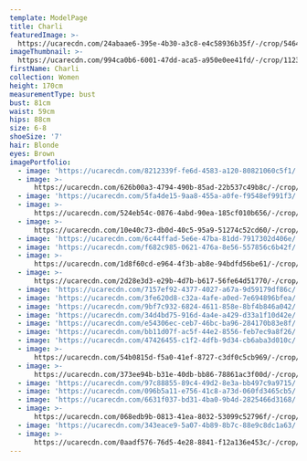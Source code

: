 ```yaml
---
template: ModelPage
title: Charli
featuredImage: >-
  https://ucarecdn.com/24abaae6-395e-4b30-a3c8-e4c58936b35f/-/crop/5464x2788/0,1587/-/preview/
imageThumbnail: >-
  https://ucarecdn.com/994ca0b6-6001-47dd-aca5-a950e0ee41fd/-/crop/1123x1590/65,0/-/preview/
firstName: Charli
collection: Women
height: 170cm
measurementType: bust
bust: 81cm
waist: 59cm
hips: 88cm
size: 6-8
shoeSize: '7'
hair: Blonde
eyes: Brown
imagePortfolio:
  - image: 'https://ucarecdn.com/8212339f-fe6d-4583-a120-80821060c5f1/'
  - image: >-
      https://ucarecdn.com/626b00a3-4794-490b-85ad-22b537c49b8c/-/crop/1782x1376/0,191/-/preview/-/rotate/90/
  - image: 'https://ucarecdn.com/5fa4de15-9aa8-455a-a0fe-f9548ef991f3/'
  - image: >-
      https://ucarecdn.com/524eb54c-0876-4abd-90ea-185cf010b656/-/crop/1732x1852/0,457/-/preview/
  - image: >-
      https://ucarecdn.com/10e40c73-db0d-40c5-95a9-51274c52cd60/-/crop/1066x1576/29,117/-/preview/
  - image: 'https://ucarecdn.com/6c44ffad-5e6e-47ba-81dd-7917302d406e/'
  - image: 'https://ucarecdn.com/f682c985-0621-476a-8e56-557856c6b42f/'
  - image: >-
      https://ucarecdn.com/1d8f60cd-e964-4f3b-ab8e-94bdfd56be61/-/crop/4480x6244/0,476/-/preview/
  - image: >-
      https://ucarecdn.com/2d28e3d3-e29b-4d7b-b617-56fe64d51770/-/crop/5175x7296/429,902/-/preview/
  - image: 'https://ucarecdn.com/7157ef92-4377-4027-a67a-9d59179df86c/'
  - image: 'https://ucarecdn.com/3fe620d8-c32a-4afe-a0ed-7e694896bfea/'
  - image: 'https://ucarecdn.com/9bf7c932-6824-4611-858e-8bf4b846a042/'
  - image: 'https://ucarecdn.com/34d4bd75-916d-4a4e-a429-d33a1f10d42e/'
  - image: 'https://ucarecdn.com/e54306ec-ceb7-46bc-ba96-284170b83e8f/'
  - image: 'https://ucarecdn.com/bb11d07f-ac5f-44e2-8556-feb7ec9a8f26/'
  - image: 'https://ucarecdn.com/47426455-c1f2-4dfb-9d34-cb6aba3d010c/'
  - image: >-
      https://ucarecdn.com/54b0815d-f5a0-41ef-8727-c3df0c5cb969/-/crop/964x1116/114,635/-/preview/
  - image: >-
      https://ucarecdn.com/373ee94b-b31e-40db-bb86-78861ac3f00d/-/crop/4968x7781/546,664/-/preview/
  - image: 'https://ucarecdn.com/97c88855-89c4-49d2-8e3a-bb497c9a9715/'
  - image: 'https://ucarecdn.com/096b5a11-e756-41c8-a73d-060fd3465cb5/'
  - image: 'https://ucarecdn.com/6631f037-bd31-4ba0-9b4d-2825466d3168/'
  - image: >-
      https://ucarecdn.com/068edb9b-0813-41ea-8032-53099c52796f/-/crop/890x1218/0,160/-/preview/
  - image: 'https://ucarecdn.com/343eace9-5a07-4b89-8b7c-88e9c8dc1a63/'
  - image: >-
      https://ucarecdn.com/0aadf576-76d5-4e28-8841-f12a136e453c/-/crop/4974x7171/490,1021/-/preview/
---
```


